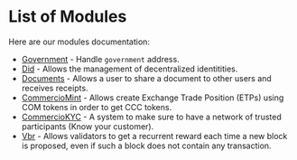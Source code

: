 <!--
parent:
  order: false
-->

# List of Modules

Here are our modules documentation:

- [Government](government/spec/README.md) - Handle `government` address.
- [Did](did/spec/README.md) - Allows the management of decentralized identitities.
- [Documents](documents/spec/README.md) - Allows a user to share a document to other users and receives receipts.
- [CommercioMint](commerciomint/spec/README.md) - Allows create Exchange Trade Position (ETPs) using COM tokens in order to get CCC tokens.
- [CommercioKYC](commerciokyc/spec/README.md) - A system to make sure to have a network of trusted participants (Know your customer).
- [Vbr](vbr/spec/README.md) -  Allows validators to get a recurrent reward each time a new block is proposed, even if such a block does not contain any transaction.

